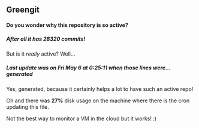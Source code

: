 ## Greengit

#### Do you wonder why this repository is so active?

##### After all it has 28320 commits!

But is it *really* active? Well...

##### Last update was on Fri May 6 at 0:25:11 when those lines were... generated

Yes, generated, because it certainly helps a lot to have such an active repo!

Oh and there was **27%** disk usage on the machine
where there is the cron updating this file.

Not the best way to monitor a VM in the cloud but it works! :)
